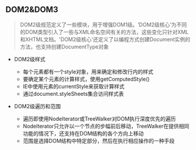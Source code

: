 ## DOM2&DOM3

> DOM2级规范定义了一些模块，用于增强DOM1级。‘DOM2级核心’为不同的DOM类型引入了一些与XML命名空间有关的方法，这些变化只针对XML和XHTML文档。'DOM2级核心'还定义了以编程方式创建Document实例的方法，也支持创建DocumentType对象

- DOM2级样式
    - 每个元素都有一个style对象，用来确定和修改行内的样式
    - 要确定某个元素的计算样式，使用getComputedStyle()
    - IE中使用元素的currentStyle来获取计算样式
    - 通过document.styleSheets集合访问样式表

- DOM2级遍历和范围
    - 遍历即使用NodeIterator或TreeWalker对DOM执行深度优先的遍历
    - NodeIterator只允许以一个节点的步幅前后移动，TreeWalker在提供相同功能的情况下，还支持在DOM结构的各个方向上移动
    - 范围是选择DOM结构中特定部分，然后在执行相应操作的一种手段